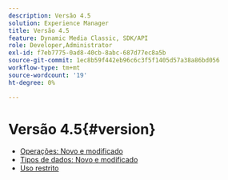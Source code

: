 ```yaml
---
description: Versão 4.5
solution: Experience Manager
title: Versão 4.5
feature: Dynamic Media Classic, SDK/API
role: Developer,Administrator
exl-id: f7eb7775-0ad8-40cb-8abc-687d77ec8a5b
source-git-commit: 1ec8b59f442eb96c6c3f5f1405d57a38a86bd056
workflow-type: tm+mt
source-wordcount: '19'
ht-degree: 0%

---
```


# Versão 4.5{#version}

* [Operações: Novo e modificado](r-4-5-operations.md)
* [Tipos de dados: Novo e modificado](r-4-5-types.md)
* [Uso restrito](r-restricted-use.md)
